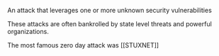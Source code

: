 An attack that leverages one or more unknown security vulnerabilities

These attacks are often bankrolled by state level threats and powerful organizations. 

The most famous zero day attack was [[STUXNET]]
